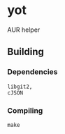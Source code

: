 # yot

AUR helper

## Building

### Dependencies

```
libgit2,
cJSON
```

### Compiling

```
make
```
